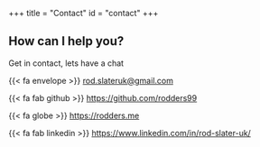 +++
title = "Contact"
id = "contact"
+++

## How can I help you?

Get in contact, lets have a chat


{{< fa envelope >}} rod.slateruk@gmail.com

{{< fa fab github >}} https://github.com/rodders99

{{< fa globe >}} https://rodders.me

{{< fa fab linkedin >}} https://www.linkedin.com/in/rod-slater-uk/

